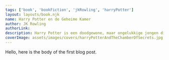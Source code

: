 ```yaml
---
tags: ['book', 'bookFiction', 'jkRowling', 'harryPotter']
layout: layouts/book.njk
name: Harry Potter en de Geheime Kamer
author: JK Rowling
authorLink: 
description: Harry Potter is een doodgewone, maar ongelukkige jongen die sinds de dood van zijn ouders bij zijn saaie en hardvochtige oom en tante woont, in de bezemkast onder de trap. Op een dag arriveert er een geheimzinnige brief voor hem. En daarna nog een, en nog een. De brieven veranderen Harry's hele leven, hij wordt gered door een woest figuur op een vliegende motorfiets en hij komt erachter wie zijn ouders werkelijk waren. Met een speciale trein die vertrekt van Perron 9¾ belandt hij op Zweinsteins Hogeschool voor Hekserij en Hocus Pocus, waar hij alles leert over bezemstelen, toverdranken en monsters. En uiteindelijk moet Harry het opnemen tegen zijn aartsvijand Voldemort, een levensgevaarlijke tovenaar.
coverImage: assets/images/covers/harryPotterAndTheChamberOfSecrets.jpg
---
```


Hello, here is the body of the first blog post.